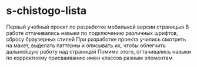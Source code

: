 # s-chistogo-lista


Первый учебный проект по разработке мобильной версии страницыэ
В работе оттачивались навыки по подключению различных шрифтов, сбросу браузерных стилей
При разработке проекта учились смотреть на макет, выделать паттерны и описывать их, чтобы облегчить дальнейшую работу над страницей
Помимо этого, оттачивались навыки по корректному присваиванию имен классов разным элементам
